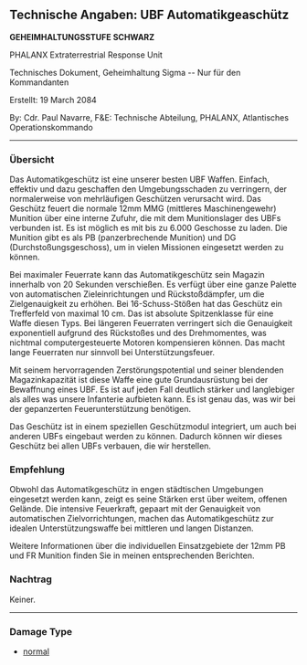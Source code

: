 ## Technische Angaben: UBF Automatikgeaschütz

**GEHEIMHALTUNGSSTUFE SCHWARZ**

PHALANX Extraterrestrial Response Unit

Technisches Dokument, Geheimhaltung Sigma -- Nur für den Kommandanten

Erstellt: 19 March 2084

By: Cdr. Paul Navarre, F&E: Technische Abteilung, PHALANX, Atlantisches
Operationskommando

------------------------------------------------------------------------

### Übersicht

Das Automatikgeschütz ist eine unserer besten UBF Waffen. Einfach,
effektiv und dazu geschaffen den Umgebungsschaden zu verringern, der
normalerweise von mehrläufigen Geschützen verursacht wird. Das Geschütz
feuert die normale 12mm MMG (mittleres Maschinengewehr) Munition über
eine interne Zufuhr, die mit dem Munitionslager des UBFs verbunden ist.
Es ist möglich es mit bis zu 6.000 Geschosse zu laden. Die Munition gibt
es als PB (panzerbrechende Munition) und DG (Durchstoßungsgeschoss), um
in vielen Missionen eingesetzt werden zu können.

Bei maximaler Feuerrate kann das Automatikgeschütz sein Magazin
innerhalb von 20 Sekunden verschießen. Es verfügt über eine ganze
Palette von automatischen Zieleinrichtungen und Rückstoßdämpfer, um die
Zielgenauigkeit zu erhöhen. Bei 16-Schuss-Stößen hat das Geschütz ein
Trefferfeld von maximal 10 cm. Das ist absolute Spitzenklasse für eine
Waffe diesen Typs. Bei längeren Feuerraten verringert sich die
Genauigkeit exponentiell aufgrund des Rückstoßes und des Drehmomentes,
was nichtmal computergesteuerte Motoren kompensieren können. Das macht
lange Feuerraten nur sinnvoll bei Unterstützungsfeuer.

Mit seinem hervorragenden Zerstörungspotential und seiner blendenden
Magazinkapazität ist diese Waffe eine gute Grundausrüstung bei der
Bewaffnung eines UBF. Es ist auf jeden Fall deutlich stärker und
langlebiger als alles was unsere Infanterie aufbieten kann. Es ist genau
das, was wir bei der gepanzerten Feuerunterstützung benötigen.

Das Geschütz ist in einem speziellen Geschützmodul integriert, um auch
bei anderen UBFs eingebaut werden zu können. Dadurch können wir dieses
Geschütz bei allen UBFs verbauen, die wir herstellen.

### Empfehlung

Obwohl das Automatikgeschütz in engen städtischen Umgebungen eingesetzt
werden kann, zeigt es seine Stärken erst über weitem, offenen Gelände.
Die intensive Feuerkraft, gepaart mit der Genauigkeit von automatischen
Zielvorrichtungen, machen das Automatikgeschütz zur idealen
Unterstützungswaffe bei mittleren und langen Distanzen.

Weitere Informationen über die individuellen Einsatzgebiete der 12mm PB
und FR Munition finden Sie in meinen entsprechenden Berichten.

### Nachtrag

Keiner.

------------------------------------------------------------------------

### Damage Type

- [normal](Damage/normal "wikilink")